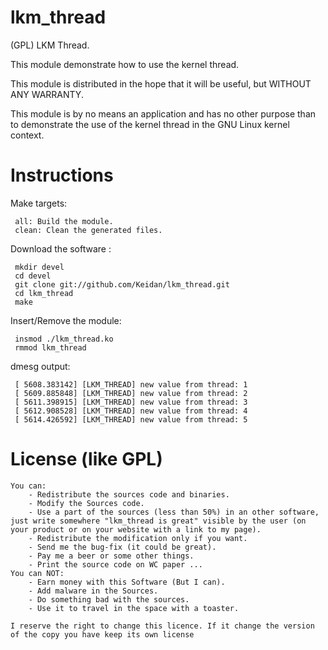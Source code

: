 lkm_thread
===

(GPL) LKM Thread.


This module demonstrate how to use the kernel thread.

This module is distributed in the hope that it will be useful, but WITHOUT ANY WARRANTY.

This module is by no means an application and has no other purpose than to demonstrate the use of the kernel thread in the GNU Linux kernel context.



Instructions
============


Make targets:

     all: Build the module.
     clean: Clean the generated files.


Download the software :

     mkdir devel
     cd devel
     git clone git://github.com/Keidan/lkm_thread.git
     cd lkm_thread
     make


Insert/Remove the module:

     insmod ./lkm_thread.ko
     rmmod lkm_thread
	
	
dmesg output:

     [ 5608.383142] [LKM_THREAD] new value from thread: 1
     [ 5609.885848] [LKM_THREAD] new value from thread: 2
     [ 5611.398915] [LKM_THREAD] new value from thread: 3
     [ 5612.908528] [LKM_THREAD] new value from thread: 4
     [ 5614.426592] [LKM_THREAD] new value from thread: 5


License (like GPL)
==================

	You can:
		- Redistribute the sources code and binaries.
		- Modify the Sources code.
		- Use a part of the sources (less than 50%) in an other software, just write somewhere "lkm_thread is great" visible by the user (on your product or on your website with a link to my page).
		- Redistribute the modification only if you want.
		- Send me the bug-fix (it could be great).
		- Pay me a beer or some other things.
		- Print the source code on WC paper ...
	You can NOT:
		- Earn money with this Software (But I can).
		- Add malware in the Sources.
		- Do something bad with the sources.
		- Use it to travel in the space with a toaster.
	
	I reserve the right to change this licence. If it change the version of the copy you have keep its own license



